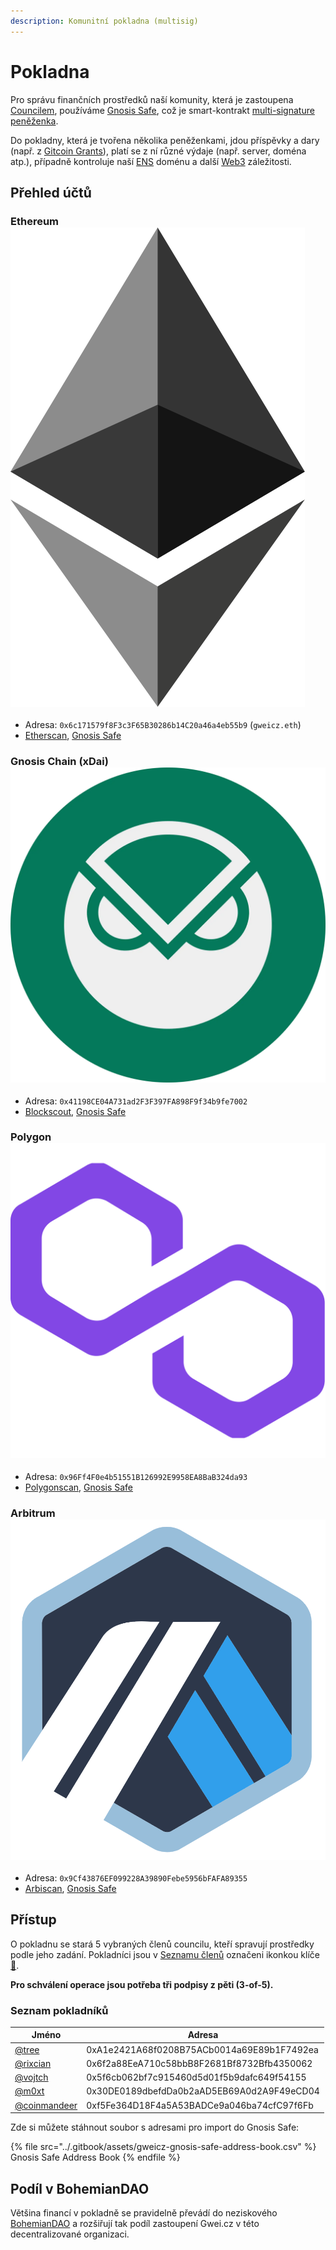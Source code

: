 ```yaml
---
description: Komunitní pokladna (multisig)
---
```


# Pokladna

Pro správu finančních prostředků naší komunity, která je zastoupena [Councilem](./), používáme [Gnosis Safe](https://gnosis-safe.io/), což je smart-kontrakt [multi-signature peněženka](https://bankless.cz/studium/co-to-je-multisignature-wallet).

Do pokladny, která je tvořena několika peněženkami, jdou příspěvky a dary (např. z [Gitcoin Grants](https://gitcoin.co/grants/590/gweicz-czsk-defiethereum-community)), platí se z ní různé výdaje (např. server, doména atp.), případně kontroluje naší [ENS](https://forum.gwei.cz/t/ethereum-name-service-ens-domenovy-system/420) doménu a další [Web3](../klicove-pojmy.md#web3) záležitosti.

## Přehled účtů

### Ethereum <img src="../.gitbook/assets/network-ethereum.png" alt="" data-size="line">

* Adresa: `0x6c171579f8F3c3F65B30286b14C20a46a4eb55b9` (`gweicz.eth`)
* [Etherscan](https://etherscan.io/address/0x6c171579f8F3c3F65B30286b14C20a46a4eb55b9), [Gnosis Safe](https://gnosis-safe.io/app/#/safes/0x6c171579f8F3c3F65B30286b14C20a46a4eb55b9/balances)

### Gnosis Chain (xDai) <img src="../.gitbook/assets/gnosis-chain.webp" alt="" data-size="line">

* Adresa: `0x41198CE04A731ad2F3F397FA898F9f34b9fe7002`
* [Blockscout](https://blockscout.com/xdai/mainnet/address/0x41198CE04A731ad2F3F397FA898F9f34b9fe7002/transactions), [Gnosis Safe](https://xdai.gnosis-safe.io/app/#/safes/0x41198CE04A731ad2F3F397FA898F9f34b9fe7002)

### Polygon <img src="../.gitbook/assets/network-polygon.png" alt="" data-size="line">

* Adresa: `0x96Ff4F0e4b51551B126992E9958EA8BaB324da93`
* [Polygonscan](https://polygonscan.com/address/0x96Ff4F0e4b51551B126992E9958EA8BaB324da93), [Gnosis Safe](https://polygon.gnosis-safe.io/app/#/safes/0x96Ff4F0e4b51551B126992E9958EA8BaB324da93)

### Arbitrum <img src="../.gitbook/assets/network-arbitrum.png" alt="" data-size="line">

* Adresa: `0x9Cf43876EF099228A39890Febe5956bFAFA89355`
* [Arbiscan](https://arbiscan.io/address/0x9Cf43876EF099228A39890Febe5956bFAFA89355), [Gnosis Safe](https://arbitrum.gnosis-safe.io/app/#/safes/0x9Cf43876EF099228A39890Febe5956bFAFA89355/balances)

## Přístup

O pokladnu se stará 5 vybraných členů councilu, kteří spravují prostředky podle jeho zadání. Pokladníci jsou v [Seznamu členů](./#seznam-clenu-15) označeni ikonkou klíče [🔑](https://emojipedia.org/key/).

**Pro schválení operace jsou potřeba tři podpisy z pěti (3-of-5).**

### Seznam pokladníků

| Jméno                                               | Adresa                                     |
| --------------------------------------------------- | ------------------------------------------ |
| [@tree](https://forum.gwei.cz/u/tree)               | 0xA1e2421A68f0208B75ACb0014a69E89b1F7492ea |
| [@rixcian](https://forum.gwei.cz/u/rixcian)         | 0x6f2a88EeA710c58bbB8F2681Bf8732Bfb4350062 |
| [@vojtch](https://forum.gwei.cz/u/vojtch)           | 0x5f6cb062bf7c915460d5d01f5b9dafc649f54155 |
| [@m0xt](https://forum.gwei.cz/u/m0xt)               | 0x30DE0189dbefdDa0b2aAD5EB69A0d2A9F49eCD04 |
| [@coinmandeer](https://forum.gwei.cz/u/coinmandeer) | 0xf5Fe364D18F4a5A53BADCe9a046ba74cfC97f6Fb |

Zde si můžete stáhnout soubor s adresami pro import do Gnosis Safe:

{% file src="../.gitbook/assets/gweicz-gnosis-safe-address-book.csv" %}
Gnosis Safe Address Book
{% endfile %}

## Podíl v BohemianDAO

Většina financí v pokladně se pravidelně převádí do neziskového [BohemianDAO](http://bohemiandao.cz/) a rozšiřují tak podíl zastoupení Gwei.cz v této decentralizované organizaci.

